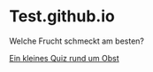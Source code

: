 # Test.github.io

Welche Frucht schmeckt am besten?



[Ein kleines Quiz rund um Obst](https://www.geo.de/natur/naturquiz/23605-quiz-quiz-was-ist-das-obst-oder-gemuese-oder-weder-noch)
